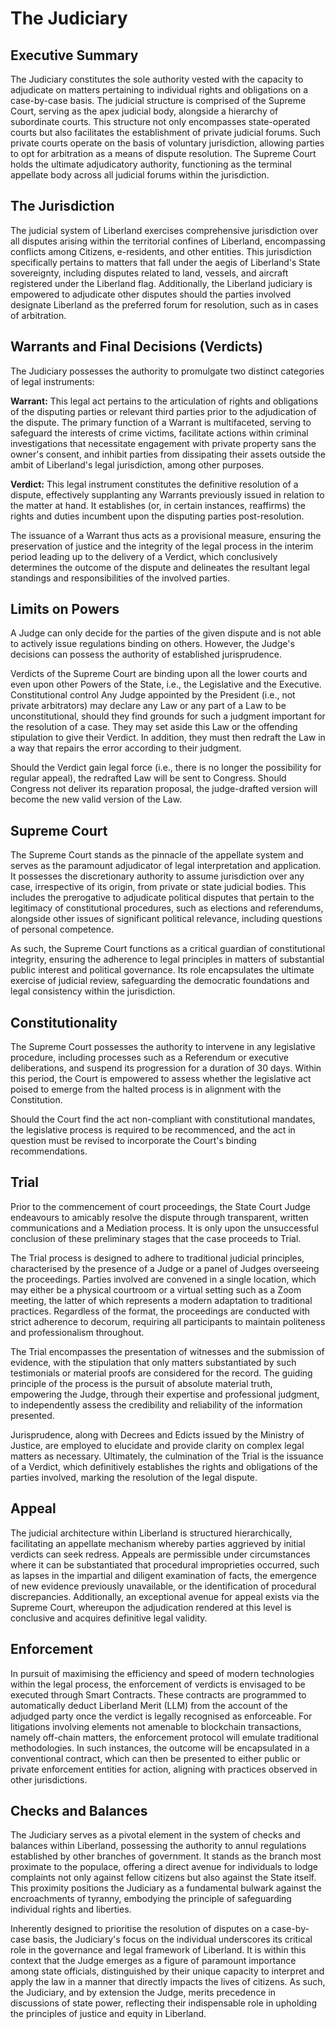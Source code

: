 # The Judiciary
## Executive Summary
The Judiciary constitutes the sole authority vested with the capacity to adjudicate on matters pertaining to individual rights and obligations on a case-by-case basis. The judicial structure is comprised of the Supreme Court, serving as the apex judicial body, alongside a hierarchy of subordinate courts. This structure not only encompasses state-operated courts but also facilitates the establishment of private judicial forums. Such private courts operate on the basis of voluntary jurisdiction, allowing parties to opt for arbitration as a means of dispute resolution. The Supreme Court holds the ultimate adjudicatory authority, functioning as the terminal appellate body across all judicial forums within the jurisdiction.

## The Jurisdiction
The judicial system of Liberland exercises comprehensive jurisdiction over all disputes arising within the territorial confines of Liberland, encompassing conflicts among Citizens, e-residents, and other entities. This jurisdiction specifically pertains to matters that fall under the aegis of Liberland's State sovereignty, including disputes related to land, vessels, and aircraft registered under the Liberland flag. Additionally, the Liberland judiciary is empowered to adjudicate other disputes should the parties involved designate Liberland as the preferred forum for resolution, such as in cases of arbitration.

## Warrants and Final Decisions (Verdicts)
The Judiciary possesses the authority to promulgate two distinct categories of legal instruments:

**Warrant:** This legal act pertains to the articulation of rights and obligations of the disputing parties or relevant third parties prior to the adjudication of the dispute. The primary function of a Warrant is multifaceted, serving to safeguard the interests of crime victims, facilitate actions within criminal investigations that necessitate engagement with private property sans the owner's consent, and inhibit parties from dissipating their assets outside the ambit of Liberland's legal jurisdiction, among other purposes.  

**Verdict:** This legal instrument constitutes the definitive resolution of a dispute, effectively supplanting any Warrants previously issued in relation to the matter at hand. It establishes (or, in certain instances, reaffirms) the rights and duties incumbent upon the disputing parties post-resolution.

The issuance of a Warrant thus acts as a provisional measure, ensuring the preservation of justice and the integrity of the legal process in the interim period leading up to the delivery of a Verdict, which conclusively determines the outcome of the dispute and delineates the resultant legal standings and responsibilities of the involved parties.

## Limits on Powers
A Judge can only decide for the parties of the given dispute and is not able to actively issue regulations binding on others. However, the Judge's decisions can possess the authority of established jurisprudence. 

Verdicts of the Supreme Court are binding upon all the lower courts and even upon other Powers of the State, i.e., the Legislative and the Executive. Constitutional control Any Judge appointed by the President (i.e., not private arbitrators) may declare any Law or any part of a Law to be unconstitutional, should they find grounds for such a judgment important for the resolution of a case. They may set aside this Law or the offending stipulation to give their Verdict. In addition, they must then redraft the Law in a way that repairs the error according to their judgment. 

Should the Verdict gain legal force (i.e., there is no longer the possibility for regular appeal), the redrafted Law will be sent to Congress. Should Congress not deliver its reparation proposal, the judge-drafted version will become the new valid version of the Law.

## Supreme Court
The Supreme Court stands as the pinnacle of the appellate system and serves as the paramount adjudicator of legal interpretation and application. It possesses the discretionary authority to assume jurisdiction over any case, irrespective of its origin, from private or state judicial bodies. This includes the prerogative to adjudicate political disputes that pertain to the legitimacy of constitutional procedures, such as elections and referendums, alongside other issues of significant political relevance, including questions of personal competence.

As such, the Supreme Court functions as a critical guardian of constitutional integrity, ensuring the adherence to legal principles in matters of substantial public interest and political governance. Its role encapsulates the ultimate exercise of judicial review, safeguarding the democratic foundations and legal consistency within the jurisdiction.

## Constitutionality
The Supreme Court possesses the authority to intervene in any legislative procedure, including processes such as a Referendum or executive deliberations, and suspend its progression for a duration of 30 days. Within this period, the Court is empowered to assess whether the legislative act poised to emerge from the halted process is in alignment with the Constitution. 

Should the Court find the act non-compliant with constitutional mandates, the legislative process is required to be recommenced, and the act in question must be revised to incorporate the Court's binding recommendations.

## Trial
Prior to the commencement of court proceedings, the State Court Judge endeavours to amicably resolve the dispute through transparent, written communications and a Mediation process. It is only upon the unsuccessful conclusion of these preliminary stages that the case proceeds to Trial.

The Trial process is designed to adhere to traditional judicial principles, characterised by the presence of a Judge or a panel of Judges overseeing the proceedings. Parties involved are convened in a single location, which may either be a physical courtroom or a virtual setting such as a Zoom meeting, the latter of which represents a modern adaptation to traditional practices. Regardless of the format, the proceedings are conducted with strict adherence to decorum, requiring all participants to maintain politeness and professionalism throughout.

The Trial encompasses the presentation of witnesses and the submission of evidence, with the stipulation that only matters substantiated by such testimonials or material proofs are considered for the record. The guiding principle of the process is the pursuit of absolute material truth, empowering the Judge, through their expertise and professional judgment, to independently assess the credibility and reliability of the information presented.

Jurisprudence, along with Decrees and Edicts issued by the Ministry of Justice, are employed to elucidate and provide clarity on complex legal matters as necessary. Ultimately, the culmination of the Trial is the issuance of a Verdict, which definitively establishes the rights and obligations of the parties involved, marking the resolution of the legal dispute.

## Appeal
The judicial architecture within Liberland is structured hierarchically, facilitating an appellate mechanism whereby parties aggrieved by initial verdicts can seek redress. Appeals are permissible under circumstances where it can be substantiated that procedural improprieties occurred, such as lapses in the impartial and diligent examination of facts, the emergence of new evidence previously unavailable, or the identification of procedural discrepancies. Additionally, an exceptional avenue for appeal exists via the Supreme Court, whereupon the adjudication rendered at this level is conclusive and acquires definitive legal validity.

## Enforcement
In pursuit of maximising the efficiency and speed of modern technologies within the legal process, the enforcement of verdicts is envisaged to be executed through Smart Contracts. These contracts are programmed to automatically deduct Liberland Merit (LLM) from the account of the adjudged party once the verdict is legally recognised as enforceable. For litigations involving elements not amenable to blockchain transactions, namely off-chain matters, the enforcement protocol will emulate traditional methodologies. In such instances, the outcome will be encapsulated in a conventional contract, which can then be presented to either public or private enforcement entities for action, aligning with practices observed in other jurisdictions.

## Checks and Balances
The Judiciary serves as a pivotal element in the system of checks and balances within Liberland, possessing the authority to annul regulations established by other branches of government. It stands as the branch most proximate to the populace, offering a direct avenue for individuals to lodge complaints not only against fellow citizens but also against the State itself. This proximity positions the Judiciary as a fundamental bulwark against the encroachments of tyranny, embodying the principle of safeguarding individual rights and liberties.

Inherently designed to prioritise the resolution of disputes on a case-by-case basis, the Judiciary's focus on the individual underscores its critical role in the governance and legal framework of Liberland. It is within this context that the Judge emerges as a figure of paramount importance among state officials, distinguished by their unique capacity to interpret and apply the law in a manner that directly impacts the lives of citizens. As such, the Judiciary, and by extension the Judge, merits precedence in discussions of state power, reflecting their indispensable role in upholding the principles of justice and equity in Liberland.




